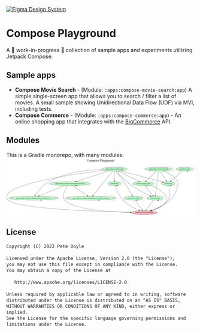 [![Figma Design System](https://img.shields.io/badge/Figma-Design-pink.svg?style=for-the-badge&logo=figma)](https://www.figma.com/file/iJbFMd9ZzU2U9iQZ0nk72t/Fractal-Foundations)

# Compose Playground
A 🚧 work-in-progress 🚧 collection of sample apps and experiments utilizing Jetpack Compose.

## Sample apps
- **Compose Movie Search** - (Module: `:apps:compose-movie-search:app`) A simple single-screen app that allows you to search / filter a list of movies. A small sample showing Unidirectional Data Flow (UDF) via MVI, including tests.
- **Compose Commerce** - (Module: `:apps:compose-commerce:app`) - An online shopping app that integrates with the [BigCommerce](https://www.bigcommerce.com) API.

## Modules
This is a Gradle monorepo, with many modules:
![Modules Graph](/utils/art/project.dot.png)

## License
```
Copyright (C) 2022 Pete Doyle

Licensed under the Apache License, Version 2.0 (the "License");
you may not use this file except in compliance with the License.
You may obtain a copy of the License at

   http://www.apache.org/licenses/LICENSE-2.0

Unless required by applicable law or agreed to in writing, software
distributed under the License is distributed on an "AS IS" BASIS,
WITHOUT WARRANTIES OR CONDITIONS OF ANY KIND, either express or implied.
See the License for the specific language governing permissions and
limitations under the License.
```
